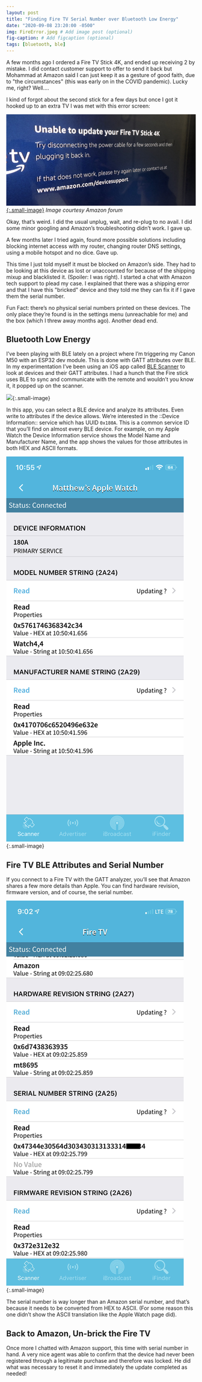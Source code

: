 ```yaml
---
layout: post
title: "Finding Fire TV Serial Number over Bluetooth Low Energy"
date: "2020-09-08 23:20:00 -0500"
img: FireError.jpeg # Add image post (optional)
fig-caption: # Add figcaption (optional)
tags: [bluetooth, ble]
---
```


A few months ago I ordered a Fire TV Stick 4K, and ended up receiving 2 by mistake. I did contact customer support to offer to send it back but Mohammad at Amazon said I can just keep it as a gesture of good faith, due to "the circumstances" (this was early on in the COVID pandemic). Lucky me, right? Well....

I kind of forgot about the second stick for a few days but once I got it hooked up to an extra TV I was met with this error screen:

[![](/assets/img/20200908-Fire/FireError.jpeg){:.small-image}](/assets/img/20200908-Fire/FireError.jpeg)
*Image courtesy Amazon forum*

Okay, that’s weird. I did the usual unplug, wait, and re-plug to no avail. I did some minor googling and Amazon’s troubleshooting didn’t work. I gave up. 

A few months later I tried again, found more possible solutions including blocking internet access with my router, changing router DNS settings, using a mobile hotspot and no dice. Gave up. 

This time I just told myself it must be blocked on Amazon’s side. They had to be looking at this device as lost or unaccounted for because of the shipping mixup and blacklisted it. (Spoiler: I was right). I started a chat with Amazon tech support to plead my case. I explained that there was a shipping error and that I have this "bricked" device and they told me they can fix it if I gave them the serial number. 

Fun Fact: there’s no physical serial numbers printed on these devices. The only place they’re found is in the settings menu (unreachable for me) and the box (which I threw away months ago). Another dead end. 

## Bluetooth Low Energy
I’ve been playing with BLE lately on a project where I’m triggering my Canon M50 with an ESP32 dev module. This is done with GATT attributes over BLE. In my experimentation I’ve been using an iOS app called [BLE Scanner](https://apps.apple.com/us/app/ble-scanner-4-0/id1221763603) to look at devices and their GATT attributes. I had a hunch that the Fire stick uses BLE to sync and communicate with the remote and wouldn’t you know it, it popped up on the scanner. 

![](/assets/img/20200908-Fire/FireSerial.png){:.small-image}

In this app, you can select a BLE device and analyze its attributes. Even write to attributes if the device allows. We’re interested in the ::Device Information:: service which has UUID `0x180A`. This is a common service ID that you’ll find on almost every BLE device. For example, on my Apple Watch the Device Information service shows the Model Name and Manufacturer Name, and the app shows the values for those attributes in both HEX and ASCII formats. 

![](/assets/img/20200908-Fire/AWSerial.png){:.small-image}

## Fire TV BLE Attributes and Serial Number
If you connect to a Fire TV with the GATT analyzer, you’ll see that Amazon shares a few more details than Apple. You can find hardware revision, firmware version, and of course, the serial number.

![](/assets/img/20200908-Fire/FireSerialHex.jpeg){:.small-image}

The serial number is way longer than an Amazon serial number, and that’s because it needs to be converted from HEX to ASCII. (For some reason this one didn’t show the ASCII translation like the Apple Watch page did). 

## Back to Amazon, Un-brick the Fire TV
Once more I chatted with Amazon support, this time with serial number in hand. A very nice agent was able to confirm that the device had never been registered through a legitimate purchase and therefore was locked. He did what was necessary to reset it and immediately the update completed as needed!
